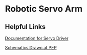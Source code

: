 # Robotic Servo Arm
## **Helpful Links**
[Documentation for Servo Driver](https://learn.adafruit.com/adafruit-16-channel-servo-driver-with-raspberry-pi/using-the-adafruit-library)

[Schematics Drawn at PEP](https://file:///C:/Users/ospre/Downloads/fs-20231108190449-844.pdf)
